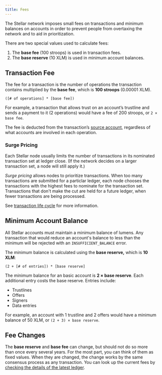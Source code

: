 ```yaml
---
title: Fees
---
```


The Stellar network imposes small fees on transactions and minimum balances on accounts in order to prevent people from overtaxing the network and to aid in prioritization.

There are two special values used to calculate fees:

1. The **base fee** (100 stroops) is used in transaction fees.
2. The **base reserve** (10 XLM) is used in minimum account balances.


## Transaction Fee

The fee for a transaction is the number of operations the transaction contains multiplied by the **base fee**, which is **100 stroops** (0.00001 XLM).

```math-formula
([# of operations] * [base fee])
```

For example, a transaction that allows trust on an account’s trustline and sends a payment to it (2 operations) would have a fee of 200 stroops, or `2 × base fee`.

The fee is deducted from the transaction’s [source account](./transactions.md#source-account), regardless of what accounts are involved in each operation.


### Surge Pricing

Each Stellar node usually limits the number of transactions in its nominated transaction set at ledger close. (If the network decides on a larger transaction set, a node will still apply it.) 

*Surge pricing* allows nodes to prioritize transactions. When too many transactions are submitted for a particlar ledger, each node chooses the transactions with the highest fees to nominate for the transaction set. Transactions that don't make the cut are held for a future ledger, when fewer transactions are being processed.

See [transaction life cycle](./transactions.md#life-cycle) for more information.


## Minimum Account Balance

All Stellar accounts must maintain a minimum balance of lumens. Any transaction that would reduce an account's balance to less than the minimum will be rejected with an `INSUFFICIENT_BALANCE` error.

The minimum balance is calculated using the **base reserve,** which is **10 XLM**:

```math-formula
(2 + [# of entries]) * [base reserve]
```

The minimum balance for an basic account is **2 × base reserve**. Each additional entry costs the base reserve. Entries include:

- Trustlines
- Offers
- Signers
- Data entries

For example, an account with 1 trustline and 2 offers would have a minimum balance of 50 XLM, or `(2 + 3) × base reserve`.


## Fee Changes

The **base reserve** and **base fee** can change, but should not do so more than once every several years. For the most part, you can think of them as fixed values. When they are changed, the change works by the same consensus process as any transaction. You can look up the current fees by [checking the details of the latest ledger](../../horizon/reference/endpoints/ledgers-single.md).
